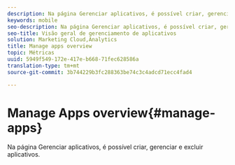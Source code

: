 ```yaml
---
description: Na página Gerenciar aplicativos, é possível criar, gerenciar e excluir aplicativos.
keywords: mobile
seo-description: Na página Gerenciar aplicativos, é possível criar, gerenciar e excluir aplicativos.
seo-title: Visão geral de gerenciamento de aplicativos
solution: Marketing Cloud,Analytics
title: Manage apps overview
topic: Métricas
uuid: 5949f549-172e-417e-b668-71fec628586a
translation-type: tm+mt
source-git-commit: 3b744229b3fc288363be74c3c4adcd71ecc4fad4

---
```



# Manage Apps overview{#manage-apps}

Na página Gerenciar aplicativos, é possível criar, gerenciar e excluir aplicativos.

